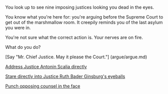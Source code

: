 You look up to see nine imposing justices looking you dead in the eyes.

You know what you're here for: you're arguing before the Supreme Court to get out
of the marshmallow room. It creepily reminds you of the last asylum you were in.

You're not sure what the correct action is. Your nerves are on fire.

What do you do?

[Say "Mr. Chief Justice. May it please the Court."] (argue/argue.md)

[Address Justice Antonin Scalia directly](scalia/scalia.md)

[Stare directly into Justice Ruth Bader Ginsburg's eyeballs](ginsburg/ginsburg.md)

[Punch opposing counsel in the face](opposing-counsel/punch.md)